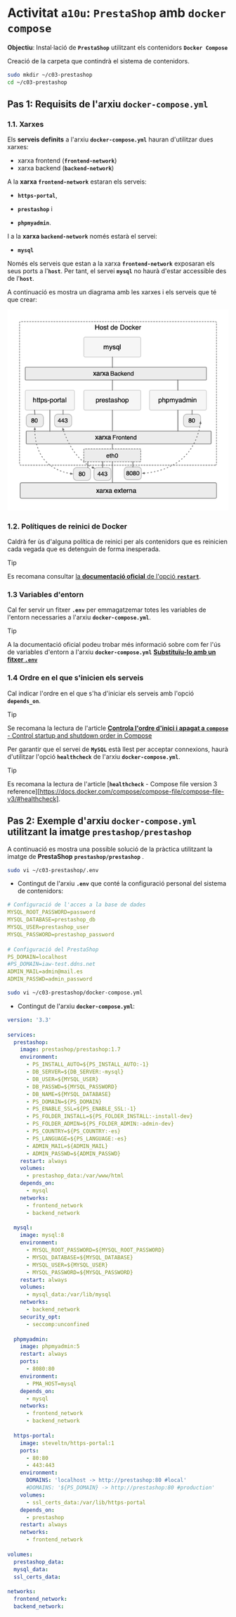 <!-- https://josejuansanchez.org/iaw/practica-prestashop-docker/index.html -->

# Activitat **```a10u```**: **```PrestaShop```** amb **```docker compose```**

**Objectiu**: Instal·lació de **```PrestaShop```** utilitzant els contenidors **```Docker Compose```**


Creació de la carpeta que contindrà el sistema de contenidors.

```bash
sudo mkdir ~/c03-prestashop
cd ~/c03-prestashop
```

## **Pas 1**: Requisits de l'arxiu **```docker-compose.yml```**

### **1.1.** Xarxes

Els **serveis definits** a l'arxiu **```docker-compose.yml```** hauran d'utilitzar dues xarxes:

* xarxa frontend (**```frontend-network```**)
* xarxa backend (**```backend-network```**)

A la **xarxa ```frontend-network```** estaran els serveis:

* **```https-portal```**,

* **```prestashop```** i

* **```phpmyadmin```**.

I a la **xarxa ```backend-network```** només estarà el servei:

* **```mysql```**

Només els serveis que estan a la xarxa **```frontend-network```** exposaran els seus ports a l'**```host```**. Per tant, el servei **```mysql```** no haurà d'estar accessible des de l'**```host```**.

A continuació es mostra un diagrama amb les xarxes i els serveis que té que crear:

![diagrama.png](./images/diagrama.png)

### **1.2.** Polítiques de reinici de Docker

Caldrà fer ùs d'alguna política de reinici per als contenidors que es reinicien cada vegada que es detenguin de forma inesperada.

> [!TIP]
> Es recomana consultar [la **documentació oficial** de l'opció **```restart```**](https://docs.docker.com/compose/compose-file/compose-file-v3/#restart).

### **1.3** Variables d'entorn

Cal fer servir un fitxer **```.env```** per emmagatzemar totes les variables de l'entorn necessaries a l'arxiu **```docker-compose.yml```**.

> [!TIP]
> A la documentació oficial podeu trobar més informació sobre com fer l'ús de variables d'entorn a l'arxiu **```docker-compose.yml```** [**Substituïu-lo amb un fitxer ```.env```**](https://docs.docker.com/compose/environment-variables/set-environment-variables/#compose-file)

### **1.4**  Ordre en el que s'inicien els **serveis**

Cal indicar l'ordre en el que s'ha d'iniciar els serveis amb l'opció **```depends_on```**.

> [!TIP]
> Se recomana la lectura de l'article [**Controla l'ordre d'inici i apagat a ```compose```** - Control startup and shutdown order in Compose](https://docs.docker.com/compose/startup-order/)

Per garantir que el servei de **```MySQL```** està llest per acceptar connexions, haurà d'utilitzar l'opció **```healthcheck```** de l'arxiu **```docker-compose.yml```**.

> [!TIP]
> Es recomana la lectura de l'article [**```healthcheck```** - Compose file version 3 reference][https://docs.docker.com/compose/compose-file/compose-file-v3/#healthcheck].

## **Pas 2**: Exemple d'arxiu **```docker-compose.yml```** utilitzant la imatge **```prestashop/prestashop```**

A continuació es mostra una possible solució de la pràctica utilitzant la imatge de **PrestaShop** **```prestashop/prestashop```** .


```bash
sudo vi ~/c03-prestashop/.env
```

* Contingut de l'arxiu **```.env```** que conté la configuració personal del sistema de contenidors:

```yml
# Configuració de l'acces a la base de dades
MYSQL_ROOT_PASSWORD=password
MYSQL_DATABASE=prestashop_db
MYSQL_USER=prestashop_user
MYSQL_PASSWORD=prestashop_password

# Configuració del PrestaShop
PS_DOMAIN=localhost
#PS_DOMAIN=iaw-test.ddns.net
ADMIN_MAIL=admin@mail.es
ADMIN_PASSWD=admin_password
```

```bash
sudo vi ~/c03-prestashop/docker-compose.yml
```

* Contingut de l'arxiu **```docker-compose.yml```**:

```yml
version: '3.3'

services:
  prestashop:
    image: prestashop/prestashop:1.7
    environment:
      - PS_INSTALL_AUTO=${PS_INSTALL_AUTO:-1}
      - DB_SERVER=${DB_SERVER:-mysql}
      - DB_USER=${MYSQL_USER}
      - DB_PASSWD=${MYSQL_PASSWORD}
      - DB_NAME=${MYSQL_DATABASE}
      - PS_DOMAIN=${PS_DOMAIN}
      - PS_ENABLE_SSL=${PS_ENABLE_SSL:-1}
      - PS_FOLDER_INSTALL=${PS_FOLDER_INSTALL:-install-dev}
      - PS_FOLDER_ADMIN=${PS_FOLDER_ADMIN:-admin-dev}
      - PS_COUNTRY=${PS_COUNTRY:-es}
      - PS_LANGUAGE=${PS_LANGUAGE:-es}
      - ADMIN_MAIL=${ADMIN_MAIL}
      - ADMIN_PASSWD=${ADMIN_PASSWD}
    restart: always
    volumes:
      - prestashop_data:/var/www/html
    depends_on:
      - mysql
    networks:
      - frontend_network
      - backend_network
  
  mysql:
    image: mysql:8
    environment:
      - MYSQL_ROOT_PASSWORD=${MYSQL_ROOT_PASSWORD}
      - MYSQL_DATABASE=${MYSQL_DATABASE}
      - MYSQL_USER=${MYSQL_USER}
      - MYSQL_PASSWORD=${MYSQL_PASSWORD}
    restart: always
    volumes:
      - mysql_data:/var/lib/mysql
    networks:
      - backend_network
    security_opt:
      - seccomp:unconfined

  phpmyadmin:
    image: phpmyadmin:5
    restart: always
    ports:
      - 8080:80
    environment:
      - PMA_HOST=mysql
    depends_on:
      - mysql
    networks:
      - frontend_network
      - backend_network

  https-portal:
    image: steveltn/https-portal:1
    ports:
      - 80:80
      - 443:443
    environment:
      DOMAINS: 'localhost -> http://prestashop:80 #local'
      #DOMAINS: '${PS_DOMAIN} -> http://prestashop:80 #production'
    volumes:
      - ssl_certs_data:/var/lib/https-portal
    depends_on:
      - prestashop
    restart: always
    networks:
      - frontend_network

volumes:
  prestashop_data:
  mysql_data:
  ssl_certs_data:

networks:
  frontend_network:
  backend_network:
```


